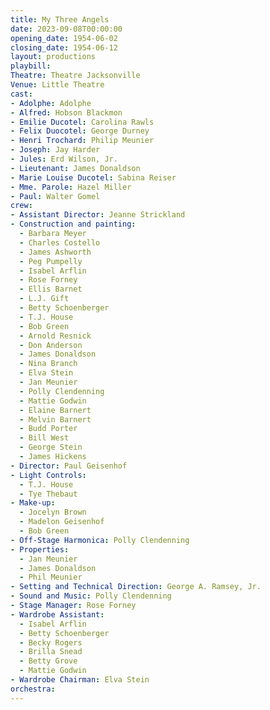 ```yaml
---
title: My Three Angels
date: 2023-09-08T00:00:00
opening_date: 1954-06-02
closing_date: 1954-06-12
layout: productions
playbill:
Theatre: Theatre Jacksonville
Venue: Little Theatre
cast:
- Adolphe: Adolphe
- Alfred: Hobson Blackmon
- Emilie Ducotel: Carolina Rawls
- Felix Duocotel: George Durney
- Henri Trochard: Philip Meunier
- Joseph: Jay Harder
- Jules: Erd Wilson, Jr.
- Lieutenant: James Donaldson
- Marie Louise Ducotel: Sabina Reiser
- Mme. Parole: Hazel Miller
- Paul: Walter Gomel
crew:
- Assistant Director: Jeanne Strickland
- Construction and painting:
  - Barbara Meyer
  - Charles Costello
  - James Ashworth
  - Peg Pumpelly
  - Isabel Arflin
  - Rose Forney
  - Ellis Barnet
  - L.J. Gift
  - Betty Schoenberger
  - T.J. House
  - Bob Green
  - Arnold Resnick
  - Don Anderson
  - James Donaldson
  - Nina Branch
  - Elva Stein
  - Jan Meunier
  - Polly Clendenning
  - Mattie Godwin
  - Elaine Barnert
  - Melvin Barnert
  - Budd Porter
  - Bill West
  - George Stein
  - James Hickens
- Director: Paul Geisenhof
- Light Controls:
  - T.J. House
  - Tye Thebaut
- Make-up:
  - Jocelyn Brown
  - Madelon Geisenhof
  - Bob Green
- Off-Stage Harmonica: Polly Clendenning
- Properties:
  - Jan Meunier
  - James Donaldson
  - Phil Meunier
- Setting and Technical Direction: George A. Ramsey, Jr.
- Sound and Music: Polly Clendenning
- Stage Manager: Rose Forney
- Wardrobe Assistant:
  - Isabel Arflin
  - Betty Schoenberger
  - Becky Rogers
  - Brilla Snead
  - Betty Grove
  - Mattie Godwin
- Wardrobe Chairman: Elva Stein
orchestra:
---
```


